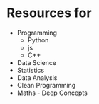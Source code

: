 # Resources for
* Programming
    * Python
    * js
    * C++
* Data Science
* Statistics
* Data Analysis
* Clean Programming
* Maths - Deep Concepts

